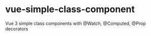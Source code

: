 # vue-simple-class-component
Vue 3 simple class components with @Watch, @Computed, @Prop decorators
